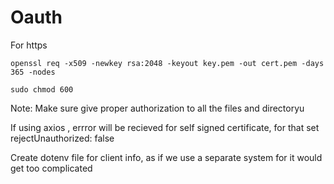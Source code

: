 # Oauth

For https

`openssl req -x509 -newkey rsa:2048 -keyout key.pem -out cert.pem -days 365 -nodes`

`sudo chmod 600`

Note: Make sure give proper authorization to all the files and directoryu


If using axios , errror will be recieved for self signed certificate, for that set rejectUnauthorized: false


Create dotenv file for client info, as if we use a separate system for it would get too complicated